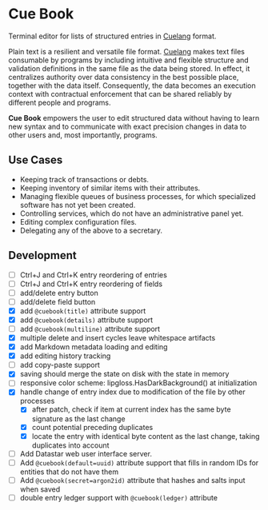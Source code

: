 # Cue Book

Terminal editor for lists of structured entries in [Cuelang](https://cuelang.org/) format.

Plain text is a resilient and versatile file format. [Cuelang](https://cuelang.org/) makes text files consumable by programs
by including intuitive and flexible structure and validation definitions in the same file as the data being stored. In effect,
it centralizes authority over data consistency in the best possible place, together with the data itself. Consequently, the data
becomes an execution context with contractual enforcement that can be shared reliably by different people and programs.

**Cue Book** empowers the user to edit structured data without having to learn new syntax and to communicate with exact precision
changes in data to other users and, most importantly, programs.

## Use Cases

- Keeping track of transactions or debts.
- Keeping inventory of similar items with their attributes.
- Managing flexible queues of business processes, for which specialized software has not yet been created.
- Controlling services, which do not have an administrative panel yet.
- Editing complex configuration files.
- Delegating any of the above to a secretary.

## Development

- [ ] Ctrl+J and Ctrl+K entry reordering of entries
- [ ] Ctrl+J and Ctrl+K entry reordering of fields
- [ ] add/delete entry button
- [ ] add/delete field button
- [x] add `@cuebook(title)` attribute support
- [x] add `@cuebook(details)` attribute support
- [ ] add `@cuebook(multiline)` attribute support
- [x] multiple delete and insert cycles leave whitespace artifacts
- [x] add Markdown metadata loading and editing
- [x] add editing history tracking
- [ ] add copy-paste support
- [x] saving should merge the state on disk with the state in memory
- [ ] responsive color scheme: lipgloss.HasDarkBackground() at initialization
- [x] handle change of entry index due to modification of the file by other processes
    - [x] after patch, check if item at current index has the same byte signature as the last change
    - [x] count potential preceding duplicates
    - [x] locate the entry with identical byte content as the last change, taking duplicates into account
- [ ] Add Datastar web user interface server.
- [ ] Add `@cuebook(default=uuid)` attribute support that fills in random IDs for entities that do not have them
- [ ] Add `@cuebook(secret=argon2id)` attribute that hashes and salts input when saved
- [ ] double entry ledger support with `@cuebook(ledger)` attribute
